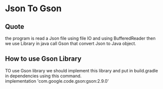 # Json To Gson
## Quote
the program is read a Json file using file IO and using BufferedReader then we use Library in java call Gson
that convert Json to Java object.
## How to use Gson Library
TO use Gson library we should implement this library and put in build.gradle in dependencies using this command.  
implementation 'com.google.code.gson:gson:2.9.0'  



